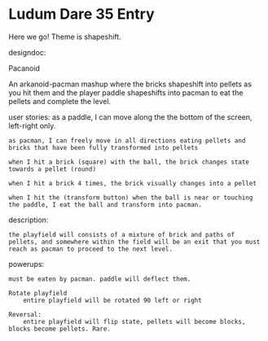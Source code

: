 # Ludum Dare 35 Entry

Here we go! Theme is shapeshift.

designdoc:

Pacanoid

An arkanoid-pacman mashup where the bricks shapeshift into pellets as you hit them and the player paddle shapeshifts into pacman to eat the pellets and complete the level.

user stories:
    as a paddle, I can move along the the bottom of the screen, left-right only.
    
    as pacman, I can freely move in all directions eating pellets and bricks that have been fully transformed into pellets

    when I hit a brick (square) with the ball, the brick changes state towards a pellet (round)
    
    when I hit a brick 4 times, the brick visually changes into a pellet
    
    when I hit the (transform button) when the ball is near or touching the paddle, I eat the ball and transform into pacman.
    
    
description:
    
    the playfield will consists of a mixture of brick and paths of pellets, and somewhere within the field will be an exit that you must reach as pacman to proceed to the next level.
    
powerups:

    must be eaten by pacman. paddle will deflect them. 
    
    Rotate playfield
        entire playfield will be rotated 90 left or right
        
    Reversal:
        entire playfield will flip state, pellets will become blocks, blocks become pellets. Rare. 
    
    
    